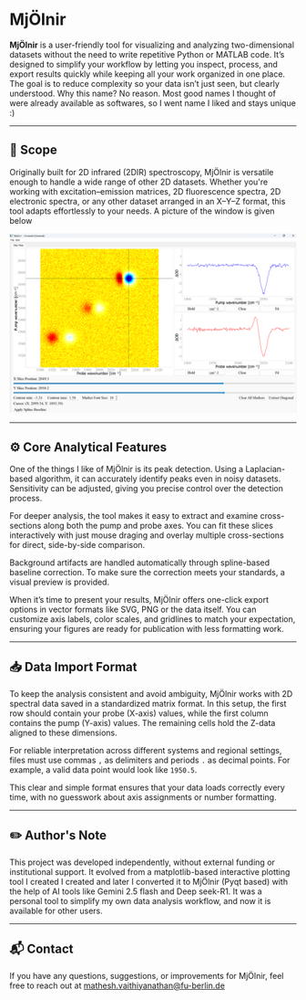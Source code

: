 # MjÖlnir

**MjÖlnir** is a user-friendly tool for visualizing and analyzing two-dimensional datasets without the need to write repetitive Python or MATLAB code. It’s designed to simplify your workflow by letting you inspect, process, and export results quickly while keeping all your work organized in one place. The goal is to reduce complexity so your data isn’t just seen, but clearly understood. Why this name? No reason. Most good names I thought of were already available as softwares, so I went name I liked and stays unique :)

---

## 📌 Scope

Originally built for 2D infrared (2DIR) spectroscopy, MjÖlnir is versatile enough to handle a wide range of other 2D datasets. Whether you're working with excitation–emission matrices, 2D fluorescence spectra, 2D electronic spectra, or any other dataset arranged in an X–Y–Z format, this tool adapts effortlessly to your needs. A picture of the window is given below 

![Description of the image](image.png)

---

## ⚙️ Core Analytical Features

One of the things I like of MjÖlnir is its peak detection. Using a Laplacian-based algorithm, it can accurately identify peaks even in noisy datasets. Sensitivity can be adjusted, giving you precise control over the detection process.

For deeper analysis, the tool makes it easy to extract and examine cross-sections along both the pump and probe axes. You can fit these slices interactively with just mouse draging and overlay multiple cross-sections for direct, side-by-side comparison.

Background artifacts are handled automatically through spline-based baseline correction. To make sure the correction meets your standards, a visual preview is provided.

When it’s time to present your results, MjÖlnir offers one-click export options in vector formats like SVG, PNG or the data itself. You can customize axis labels, color scales, and gridlines to match your expectation, ensuring your figures are ready for publication with less formatting work.

---

## 📥 Data Import Format

To keep the analysis consistent and avoid ambiguity, MjÖlnir works with 2D spectral data saved in a standardized matrix format. In this setup, the first row should contain your probe (X-axis) values, while the first column contains the pump (Y-axis) values. The remaining cells hold the Z-data aligned to these dimensions.

For reliable interpretation across different systems and regional settings, files must use commas `,` as delimiters and periods `.` as decimal points. For example, a valid data point would look like `1950.5`.

This clear and simple format ensures that your data loads correctly every time, with no guesswork about axis assignments or number formatting. 

---
## ✏️ Author's Note

This project was developed independently, without external funding or institutional support. It evolved from a matplotlib-based interactive plotting tool I created I created and later I converted it to MjÖlnir (Pyqt based) with the help of AI tools like Gemini 2.5 flash and Deep seek-R1. It was a personal tool to simplify my own data analysis workflow, and now it is available for other users. 

---

## 📬 Contact

If you have any questions, suggestions, or improvements for MjÖlnir, feel free to reach out at mathesh.vaithiyanathan@fu-berlin.de

